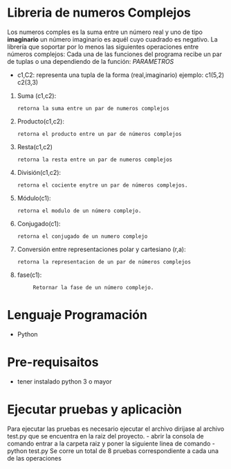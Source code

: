 ﻿# Libreria de numeros Complejos


Los numeros comples es la suma entre un número real y uno de tipo **imaginario**  un número imaginario es aquél cuyo cuadrado es negativo.
La librería que soportar por lo menos las siguientes operaciones entre números complejos:
Cada una de las funciones del programa recibe un par de tuplas o una dependiendo de la función:
*PARAMETROS*

* c1,C2: representa una tupla de la forma (real,imaginario)	ejemplo: c1(5,2) c2(3,3)

1.  Suma (c1,c2): 

		retorna la suma entre un par de numeros complejos
2.  Producto(c1,c2): 

		retorna el producto entre un par de números complejos

	
4.  Resta(c1,c2)

		retorna la resta entre un par de numeros complejos
5.  División(c1,c2):

		retorna el cociente enytre un par de números complejos.
	
	
6.  Módulo(c1): 

		retorna el modulo de un número complejo.
	
7.  Conjugado(c1):

		retorna el conjugado de un numero complejo

8.  Conversión entre representaciones polar y cartesiano (r,a): 

		retorna la representacion de un par de números complejos


9. fase(c1): 

			Retornar la fase de un número complejo.


# Lenguaje Programación
* Python
# Pre-requisaitos
* tener instalado python 3 o mayor

#  Ejecutar pruebas y aplicaciòn
Para ejecutar las pruebas es necesario ejecutar el archivo dirijase al archivo test.py que se encuentra en la raiz del proyecto.
	- abrir la consola de comando entrar a la carpeta raiz y poner la siguiente linea de comando
		- python test.py
Se corre un total de 8 pruebas correspondiente a cada una de las operaciones
